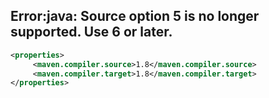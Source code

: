 
## Error:java: Source option 5 is no longer supported. Use 6 or later. 
```xml
<properties>
     <maven.compiler.source>1.8</maven.compiler.source>
     <maven.compiler.target>1.8</maven.compiler.target>
</properties>
```
